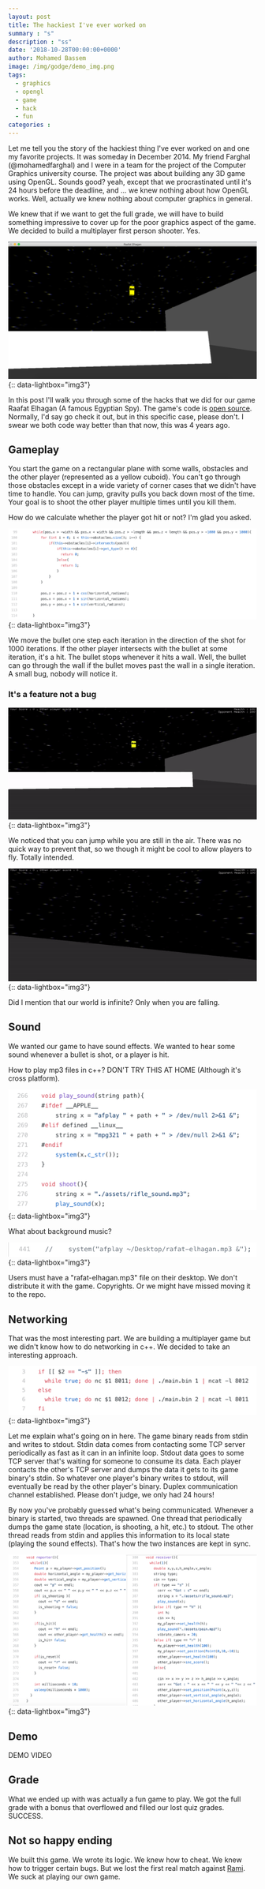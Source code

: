 ```yaml
---
layout: post
title: The hackiest I've ever worked on
summary : "s"
description : "ss"
date: '2018-10-28T00:00:00+0000'
author: Mohamed Bassem
image: /img/godge/demo_img.png
tags:
  - graphics
  - opengl
  - game
  - hack
  - fun
categories :
---
```


Let me tell you the story of the hackiest thing I've ever worked on and one my favorite projects. It was someday in December 2014. My friend Farghal (@mohamedfarghal) and I were in a team for the project of the Computer Graphics university course. The project was about building any 3D game using OpenGL. Sounds good? yeah, except that we procrastinated until it's 24 hours before the deadline, and ... we knew nothing about how OpenGL works. Well, actually we knew nothing about computer graphics in general.

We knew that if we want to get the full grade, we will have to build something impressive to cover up for the poor graphics aspect of the game. We decided to build a multiplayer first person shooter. Yes.

[![Game](/img/raafat-elhagan/game.png)](/img/raafat-elhagan/game.png){:: data-lightbox="img3"}

In this post I'll walk you through some of the hacks that we did for our game Raafat Elhagan (A famous Egyptian Spy). The game's code is [open source](https://github.com/medo/raafat-elhagan). Normally, I'd say go check it out, but in this specific case, please don't. I swear we both code way better than that now, this was 4 years ago.

## Gameplay

You start the game on a rectangular plane with some walls, obstacles and the other player (represented as a yellow cuboid). You can't go through those obstacles except in a wide variety of corner cases that we didn't have time to handle. You can jump, gravity pulls you back down most of the time. Your goal is to shoot the other player multiple times until you kill them.

How do we calculate whether the player got hit or not? I'm glad you asked.

[![Bullet Math](/img/raafat-elhagan/bullet.png)](/img/raafat-elhagan/bullet.png){:: data-lightbox="img3"}

We move the bullet one step each iteration in the direction of the shot for 1000 iterations. If the other player intersects with the bullet at some iteration, it's a hit. The bullet stops whenever it hits a wall. Well, the bullet can go through the wall if the bullet moves past the wall in a single iteration. A small bug, nobody will notice it.

### It's a feature not a bug

[![Jump](/img/raafat-elhagan/jump.gif)](/img/raafat-elhagan/jump.gif){:: data-lightbox="img3"}

We noticed that you can jump while you are still in the air. There was no quick way to prevent that, so we though it might be cool to allow players to fly. Totally intended.

[![Fall](/img/raafat-elhagan/fall.gif)](/img/raafat-elhagan/fall.gif){:: data-lightbox="img3"}

Did I mention that our world is infinite? Only when you are falling.

## Sound

We wanted our game to have sound effects. We wanted to hear some sound whenever a bullet is shot, or a player is hit.

How to play mp3 files in c++? DON'T TRY THIS AT HOME (Although it's cross platform).

[![Shoot Sound](/img/raafat-elhagan/shot.png)](/img/raafat-elhagan/shot.png){:: data-lightbox="img3"}

What about background music?

[![Background Music](/img/raafat-elhagan/background_music.png)](/img/raafat-elhagan/background_music.png){:: data-lightbox="img3"}

Users must have a "rafat-elhagan.mp3" file on their desktop. We don't distribute it with the game. Copyrights. Or we might have missed moving it to the repo.

## Networking

That was the most interesting part. We are building a multiplayer game but we didn't know how to do networking in c++. We decided to take an interesting approach.

[![Networking](/img/raafat-elhagan/bash.png)](/img/raafat-elhagan/bash.png){:: data-lightbox="img3"}

Let me explain what's going on in here. The game binary reads from stdin and writes to stdout. Stdin data comes from contacting some TCP server periodically as fast as it can in an infinite loop. Stdout data goes to some TCP server that's waiting for someone to consume its data. Each player contacts the other's TCP server and dumps the data it gets to its game binary's stdin. So whatever one player's binary writes to stdout, will eventually be read by the other player's binary. Duplex communication channel established. Please don't judge, we only had 24 hours!

By now you've probably guessed what's being communicated. Whenever a binary is started, two threads are spawned. One thread that periodically dumps the game state (location, is shooting, a hit, etc.) to stdout. The other thread reads from stdin and applies this information to its local state (playing the sound effects). That's how the two instances are kept in sync.

[![Protocol](/img/raafat-elhagan/threads.png)](/img/raafat-elhagan/threads.png){:: data-lightbox="img3"}

## Demo

DEMO VIDEO

## Grade

What we ended up with was actually a fun game to play. We got the full grade with a bonus that overflowed and filled our lost quiz grades. SUCCESS.

## Not so happy ending

We built this game. We wrote its logic. We knew how to cheat. We knew how to trigger certain bugs. But we lost the first real match against [Rami](https://github.com/rami-khalil). We suck at playing our own game.

